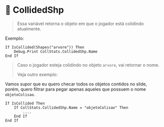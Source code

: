 # 🥤 CollidedShp

> Essa variável retorna o objeto em que o jogador está colidindo atualmente.

Exemplo:

```vba
If IsCollided(Shapes("arvore")) Then
    Debug.Print CollStats.CollidedShp.Name
End If
```

> Caso o jogador esteja colidindo no objeto `arvore`, vai retornar o nome.
>
> Veja outro exemplo:

Vamos supor que eu quero checar todos os objetos contidos no slide, porém, quero filtrar para pegar apenas aqueles que possuem o nome `objetoColisao`.

```vba
If IsCollided Then
    If CollStats.CollidedShp.Name = "objetoColisao" Then
        ....
    End If
End If
```
